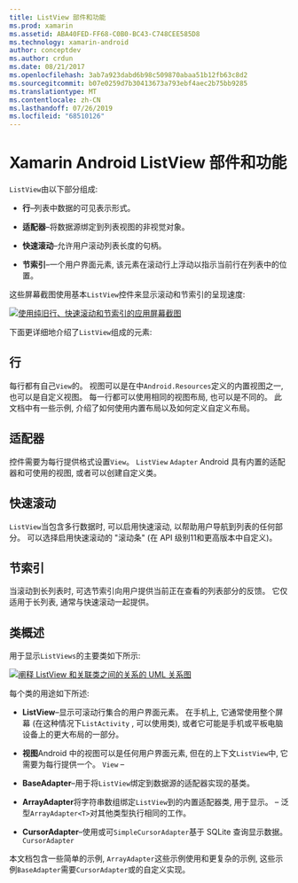 ```yaml
---
title: ListView 部件和功能
ms.prod: xamarin
ms.assetid: ABA40FED-FF68-C0B0-BC43-C748CEE585D8
ms.technology: xamarin-android
author: conceptdev
ms.author: crdun
ms.date: 08/21/2017
ms.openlocfilehash: 3ab7a923dabd6b98c509870abaa51b12fb63c8d2
ms.sourcegitcommit: b07e0259d7b30413673a793ebf4aec2b75bb9285
ms.translationtype: MT
ms.contentlocale: zh-CN
ms.lasthandoff: 07/26/2019
ms.locfileid: "68510126"
---
```

# <a name="xamarinandroid-listview-parts-and-functionality"></a>Xamarin Android ListView 部件和功能

`ListView`由以下部分组成:

- **行**&ndash;列表中数据的可见表示形式。

- **适配器**&ndash;将数据源绑定到列表视图的非视觉对象。

- **快速滚动**&ndash;允许用户滚动列表长度的句柄。

- **节索引**&ndash;一个用户界面元素, 该元素在滚动行上浮动以指示当前行在列表中的位置。

这些屏幕截图使用基本`ListView`控件来显示滚动和节索引的呈现速度:

[![使用纯旧行、快速滚动和节索引的应用屏幕截图](parts-and-functionality-images/listviewparts.png)](parts-and-functionality-images/listviewparts.png#lightbox)

下面更详细地介绍了`ListView`组成的元素:


## <a name="rows"></a>行

每行都有自己`View`的。 视图可以是在中`Android.Resources`定义的内置视图之一, 也可以是自定义视图。 每一行都可以使用相同的视图布局, 也可以是不同的。 此文档中有一些示例, 介绍了如何使用内置布局以及如何定义自定义布局。


## <a name="adapter"></a>适配器

控件需要为每行提供格式设置`View`。 `ListView` `Adapter` Android 具有内置的适配器和可使用的视图, 或者可以创建自定义类。


## <a name="fast-scrolling"></a>快速滚动

`ListView`当包含多行数据时, 可以启用快速滚动, 以帮助用户导航到列表的任何部分。 可以选择启用快速滚动的 "滚动条" (在 API 级别11和更高版本中自定义)。


## <a name="section-index"></a>节索引

当滚动到长列表时, 可选节索引向用户提供当前正在查看的列表部分的反馈。 它仅适用于长列表, 通常与快速滚动一起提供。


## <a name="classes-overview"></a>类概述

用于显示`ListViews`的主要类如下所示:

[![阐释 ListView 和关联类之间的关系的 UML 关系图](parts-and-functionality-images/image2.png)](parts-and-functionality-images/image2.png#lightbox)

每个类的用途如下所述:

- **ListView**&ndash;显示可滚动行集合的用户界面元素。 在手机上, 它通常使用整个屏幕 (在这种情况下`ListActivity` , 可以使用类), 或者它可能是手机或平板电脑设备上的更大布局的一部分。

- **视图**Android 中的视图可以是任何用户界面元素, 但在的上下文`ListView`中, 它需要为每行提供一个。 `View` &ndash;

- **BaseAdapter**&ndash;用于将`ListView`绑定到数据源的适配器实现的基类。

- **ArrayAdapter**将字符串数组绑定`ListView`到的内置适配器类, 用于显示。 &ndash; 泛型`ArrayAdapter<T>`对其他类型执行相同的工作。

- **CursorAdapter**&ndash;使用或可`SimpleCursorAdapter`基于 SQLite 查询显示数据。 `CursorAdapter`

本文档包含一些简单的示例, `ArrayAdapter`这些示例使用和更复杂的示例, 这些示例`BaseAdapter`需要`CursorAdapter`或的自定义实现。

